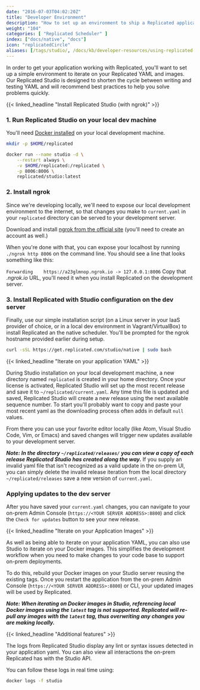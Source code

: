 ```yaml
---
date: "2016-07-03T04:02:20Z"
title: "Developer Environment"
description: "How to set up an environment to ship a Replicated application"
weight: "104"
categories: [ "Replicated Scheduler" ]
index: ["docs/native", "docs"]
icon: "replicatedCircle"
aliases: [/tags/studio/, /docs/kb/developer-resources/using-replicated-studio-to-quickly-iterate-on-your-yaml/]
---
```



In order to get your application working with Replicated, you'll want to set up a simple environment to iterate on your Replicated YAML and images. Our Replicated Studio is designed to shorten the cycle between writing and testing YAML and will recommend best practices to help you solve problems quickly.

{{< linked_headline "Install Replicated Studio (with ngrok)" >}}

### 1. Run Replicated Studio on your local dev machine
You'll need [Docker installed](https://www.docker.com/community-edition) on your local development machine.

```bash
mkdir -p $HOME/replicated

docker run --name studio -d \
    --restart always \
    -v $HOME/replicated:/replicated \
    -p 8006:8006 \
    replicated/studio:latest
```

### 2. Install ngrok

Since we're developing locally, we'll need to expose our local development environment to the internet, so that changes you make to `current.yaml` in your `replicated` directory can be served to your development server.

Download and install [ngrok from the official site](https://ngrok.com/download) (you'll need to create an account as well.)

When you're done with that, you can expose your localhost by running `./ngrok http 8006` on the command line. You should see a line that looks something like this:

`Forwarding    https://a23glmnop.ngrok.io -> 127.0.0.1:8006`
Copy that *.ngrok.io* URL, you'll need it when you install Replicated on the development server.

### 3. Install Replicated with Studio configuration on the dev server

Finally, use our simple installation script (on a Linux server in your IaaS provider of choice, or in a local dev environment in Vagrant/VirtualBox) to install Replicated an the native scheduler. You'll be prompted for the ngrok hostname provided earlier during setup.

```bash
curl -sSL https://get.replicated.com/studio/native | sudo bash
```

{{< linked_headline "Iterate on your application YAML" >}}

During Studio installation on your local development machine, a new directory named `replicated` is created in your home directory. Once your license is activated, Replicated Studio will set up the most recent release and save it to `~/replicated/current.yaml`. Any time this file is updated and saved, Replicated Studio will create a new release using the next available sequence number. To start you'll probably want to copy and paste your most recent yaml as the downloading process often adds in default `null` values.

From there you can use your favorite editor locally (like Atom, Visual Studio Code, Vim, or Emacs) and saved changes will trigger new updates available to your development server.

**_Note: In the directory `~/replicated/releases/` you can view a copy of each release Replicated Studio has created along the way._**
If you supply an invalid yaml file that isn't recognized as a valid update in the on-prem UI, you can simply delete the invalid release iteration from the local directory `~/replicated/releases` save a new version of `current.yaml`.

### Applying updates to the dev server

After you have saved your `current.yaml` changes, you can navigate to your on-prem Admin Console (`https://<YOUR SERVER ADDRESS>:8800`) and click the `Check for updates` button to see your new release.

{{< linked_headline "Iterate on your Application Images" >}}

As well as being able to iterate on your application YAML, you can also use Studio to iterate on your Docker images. This simplifies the development workflow when you need to make changes to your code base to support on-prem deployments.

To do this, rebuild your Docker images on your Studio server reusing the existing tags. Once you restart the application from the on-prem Admin Console (`https://<YOUR SERVER ADDRESS>:8800`) or CLI, your updated images will be used by Replicated.

**_Note: When iterating on Docker images in Studio, referencing local Docker images using the `latest` tag is not supported. Replicated will re-pull any images with the `latest` tag, thus overwriting any changes you are making locally._**

{{< linked_headline "Additional features" >}}

The logs from Replicated Studio display any lint or syntax issues detected in your application yaml. You can also view all interactions the on-prem Replicated has with the Studio API.

You can follow these logs in real time using:

```bash
docker logs -f studio
```

